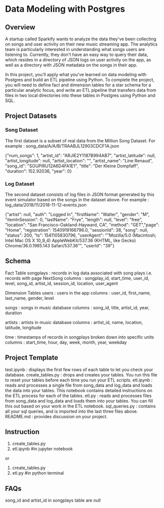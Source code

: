 # Data Modeling with Postgres

## Overview
A startup called Sparkify wants to analyze the data they've been collecting on songs and user activity on their new music streaming app. 
The analytics team is particularly interested in understanding what songs users are listening to. 
Currently, they don't have an easy way to query their data, which resides in a directory of JSON logs on user activity on the app, 
as well as a directory with JSON metadata on the songs in their app.

In this project, you'll apply what you've learned on data modeling with Postgres and build an ETL pipeline using Python. 
To complete the project, you will need to define fact and dimension tables for a star schema for a particular analytic focus, 
and write an ETL pipeline that transfers data from files in two local directories into these tables in Postgres using Python and SQL.

## Project Datasets

### Song Dataset
The first dataset is a subset of real data from the Million Song Dataset.
For example : song_data/A/A/B/TRAABJL12903CDCF1A.json

{"num_songs": 1, "artist_id": "ARJIE2Y1187B994AB7", "artist_latitude": null, "artist_longitude": null, "artist_location": "", "artist_name": "Line Renaud", "song_id": "SOUPIRU12A6D4FA1E1", "title": "Der Kleine Dompfaff", "duration": 152.92036, "year": 0}

### Log Dataset
The second dataset consists of log files in JSON format generated by this event simulator based on the songs in the dataset above.
For example : log_data/2018/11/2018-11-12-events.json

{"artist": null, "auth": "Logged In", "firstName": "Walter", "gender": "M", "itemInSession": 0, "lastName": "Frye", "length": null, "level": "free", "location": "San Francisco-Oakland-Hayward, CA", "method": "GET","page": "Home", "registration": 1540919166796.0, "sessionId": 38, "song": null, "status": 200, "ts": 1541105830796, "userAgent": "\"Mozilla\/5.0 (Macintosh; Intel Mac OS X 10_9_4) AppleWebKit\/537.36 (KHTML, like Gecko) Chrome\/36.0.1985.143 Safari\/537.36\"", "userId": "39"}

## Schema
Fact Table
songplays : records in log data associated with song plays i.e. records with page NextSong
columns : songplay_id, start_time, user_id, level, song_id, artist_id, session_id, location, user_agent


Dimension Tables
users : users in the app
columns : user_id, first_name, last_name, gender, level

songs : songs in music database
columns : song_id, title, artist_id, year, duration

artists : artists in music database
columns : artist_id, name, location, latitude, longitude

time : timestamps of records in songplays broken down into specific units
columns : start_time, hour, day, week, month, year, weekday

## Project Template
test.ipynb : displays the first few rows of each table to let you check your database.
create_tables.py : drops and creates your tables. You run this file to reset your tables before each time you run your ETL scripts.
etl.ipynb : reads and processes a single file from song_data and log_data and loads the data into your tables. 
            This notebook contains detailed instructions on the ETL process for each of the tables.
etl.py : reads and processes files from song_data and log_data and loads them into your tables. You can fill this out based on your work in the ETL notebook.
sql_queries.py : contains all your sql queries, and is imported into the last three files above.
README.md : provides discussion on your project.

## Instruction 
1. create_tables.py
2. etl.ipynb #in jupyter notebook

or

1. create_tables.py
2. etl.py #in python terminal

## FAQs
song_id and artist_id in songplays table are null